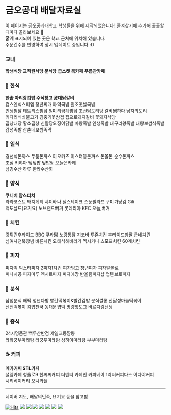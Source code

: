 # 금오공대 배달자료실
이 페이지는 금오공과대학교 학생들을 위해 제작되었습니다! 즐겨찾기에 추가해 출출할때마다 골라보세요 🌟  
**굵게** 표시되어 있는 곳은 학교 근처에 위치해 있습니다.  
주문건수를 반영하여 상시 업데이트 중입니다 :D

### 교내
**학생식당 교직원식당 분식당 쿱스캣 북카페 푸름관카페**

### 🍱 한식
**한솥 아리랑컵밥 주식창고 공대닭갈비**  
컵스엔식스피엠 청년찌개 마약국밥 원조옛날국밥   
인생찜닭 테트리스찜닭 일미리금계찜닭 조선닭도리탕 갈비찜하다 남자의도리  
키다리석쇠불고기 김충기꽃삼겹 집으로돼지갈비 꽃돼지식당   
곱창대장 황소곱창 신팔당오징어닭발 
마왕족발 인생족발 대구리왕족발 대왕보쌈식족발 감성족발 삼촌네보쌈족막

### 🍣 일식
경선식돈까스 두툼돈까스 이오카츠 미스터뚱돈까스 돈쫄돈 순수돈까스  
초심 키햐아 덮덮밥 덮밥팜 오늘은카레  
남경수산 하루 한라수산회

### 🍟 양식
**쿠니치 맘스터치**  
라라코스트 돼지게티 샤이바나 딜스테이크 스푼필라프 구미가당김 Gili  
맥도날드(요기요) 노브랜드버거 롯데리아 KFC 오늘,버거  

### 🍗 치킨
갓튀긴후라이드 BBQ 푸라닭 노랑통닭 지코바 투존치킨 후라이드참잘 굽네치킨  
심여사천북양념 바른치킨 오태식해바라기 멕시카나 스모프치킨 60계치킨

### 🍕 피자
피자빅 빅스타피자 2피자1치킨 피자빙고 청년피자 피자알볼로  
피나치공 피자마루 엑시트피자 피자에땅 반올림피자샵 업텐브로피자 

### 🍙 분식
삼첩분식 배떡 청년다방 빨간떡볶이&빨간김밥 분식쌀롱 신달성마늘떡볶이  
신전떡볶이 김밥천국 동대문엽떡 명량핫도그 바르다김선생  

### 🍜 중식
24시명품관 백두산반점 제일교동짬뽕  
라화쿵부마라탕 라쿵푸마라탕 상하이마라탕 부부마라탕

### ☕ 커피
**메가커피 STL카페**  
설렘카페 청솔로9 천씨씨커피  더벤티 카페인 커피베이 1리터커피다스 이디야커피  
시리베이커리 오니와플 

---
네이버 지도, 배달의민족, 요기요 등을 참고함

[![Hits](https://hits.seeyoufarm.com/api/count/incr/badge.svg?url=https%3A%2F%2Fgithub.com%2FHtmla69%2FKumoh_In7%2Fblob%2Fmain%2FPages%2FFood.md&count_bg=%23FF2D2D&title_bg=%23000000&icon=samsungpay.svg&icon_color=%23E7E7E7&title=hits&edge_flat=true)](https://hits.seeyoufarm.com)
<img src="https://img.shields.io/badge/Vivaldi-EF3939?style=flat-square&logo=Vivaldi&logoColor=white"/>
<img src="https://img.shields.io/badge/Opera-FF1B2D?style=flat-square&logo=Opera&logoColor=white"/>
<img src="https://img.shields.io/badge/Firefox-FF7139?style=flat-square&logo=FirefoxBrowser&logoColor=white"/>
<img src="https://img.shields.io/badge/Edge-0078D7?style=flat-square&logo=MicrosoftEdge&logoColor=white"/>
<img src="https://img.shields.io/badge/Chrome-4285F4?style=flat-square&logo=GoogleChrome&logoColor=white"/>
<img src="https://img.shields.io/badge/Tor-7D4698?style=flat-square&logo=Torbrowser&logoColor=white"/>
<img src="https://img.shields.io/badge/Safari-000000?style=flat-square&logo=Safari&logoColor=white"/>

